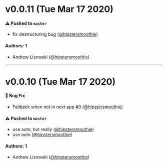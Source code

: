 # v0.0.11 (Tue Mar 17 2020)

#### ⚠️  Pushed to `master`

- fix destructuring bug ([@hipstersmoothie](https://github.com/hipstersmoothie))

#### Authors: 1

- Andrew Lisowski ([@hipstersmoothie](https://github.com/hipstersmoothie))

---

# v0.0.10 (Tue Mar 17 2020)

#### 🐛 Bug Fix

- Fallback when not in next app [#9](https://github.com/hipstersmoothie/next-prefixed/pull/9) ([@hipstersmoothie](https://github.com/hipstersmoothie))

#### ⚠️  Pushed to `master`

- use auto, but really ([@hipstersmoothie](https://github.com/hipstersmoothie))
- use auto ([@hipstersmoothie](https://github.com/hipstersmoothie))

#### Authors: 1

- Andrew Lisowski ([@hipstersmoothie](https://github.com/hipstersmoothie))